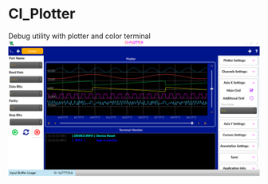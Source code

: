 # CI_Plotter
 Debug utility with plotter and color terminal
![Alt text](https://github.com/C-Innovation/CI_Plotter/blob/master/Screen.png "Optional Title")
